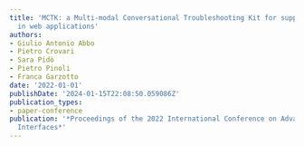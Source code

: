 ```yaml
---
title: 'MCTK: a Multi-modal Conversational Troubleshooting Kit for supporting users
  in web applications'
authors:
- Giulio Antonio Abbo
- Pietro Crovari
- Sara Pidò
- Pietro Pinoli
- Franca Garzotto
date: '2022-01-01'
publishDate: '2024-01-15T22:08:50.059086Z'
publication_types:
- paper-conference
publication: '*Proceedings of the 2022 International Conference on Advanced Visual
  Interfaces*'
---
```

